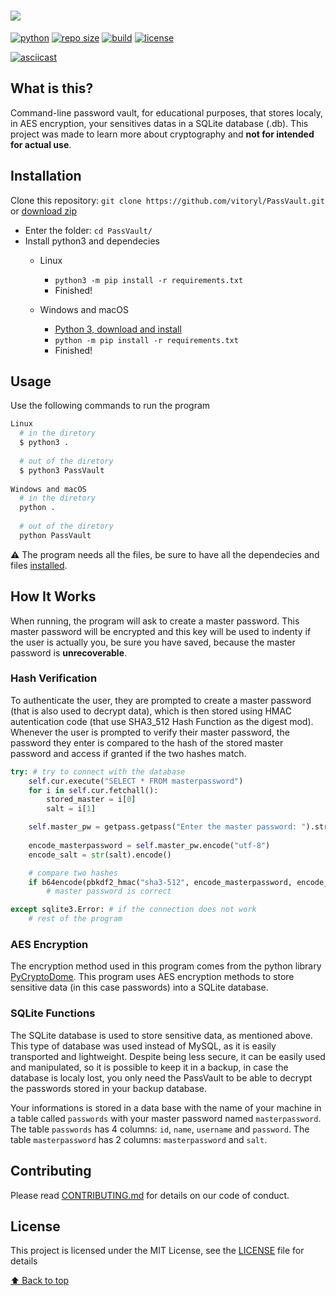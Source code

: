 # <a href="https://github.com/vitoryl/PassVault"><img src="https://imgur.com/ZTbAS6w.png"></a>

[![python](https://img.shields.io/badge/python->=3.7-blue.svg)](https://www.python.org) [![repo size](https://img.shields.io/github/repo-size/vitoryl/PassVault)](#) [![build](https://img.shields.io/badge/build-Passing-green)](#) [![license](https://img.shields.io/github/license/vitoryl/PassVault.svg)](LICENSE)

[![asciicast](https://asciinema.org/a/tJaauMOKBy6tp47KSDEQxkm3H.svg)](https://asciinema.org/a/tJaauMOKBy6tp47KSDEQxkm3H)

## What is this? 
Command-line password vault, for educational purposes, that stores localy, in AES encryption, your sensitives datas in a SQLite database (.db). This project was made to learn more about cryptography and **not for intended for actual use**.

## Installation
Clone this repository: `git clone https://github.com/vitoryl/PassVault.git` or <a href="https://github.com/vitoryl/PassVault/archive/refs/heads/main.zip">download zip</a>
- Enter the folder: `cd PassVault/`
- Install python3 and dependecies
  - Linux
    - `python3 -m pip install -r requirements.txt`
    - Finished!

  - Windows and macOS
    - [Python 3, download and install](https://www.python.org/downloads/)
    - `python -m pip install -r requirements.txt`
    - Finished!

## Usage
Use the following commands to run the program
```bash
Linux
  # in the diretory
  $ python3 .
    
  # out of the diretory
  $ python3 PassVault
    
Windows and macOS
  # in the diretory
  python .
    
  # out of the diretory
  python PassVault
```
**⚠️** The program needs all the files, be sure to have all the dependecies and files <a href="https://github.com/vitoryl/PassVault#installation">installed</a>.

## How It Works
When running, the program will ask to create a master password. This master password will be encrypted and this key will be used to indenty if the user is actually you, be sure you have saved, because the master password is **unrecoverable**.

### Hash Verification
To authenticate the user, they are prompted to create a master password (that is also used to decrypt data), which is then stored using HMAC autentication code (that use SHA3_512 Hash Function as the digest mod). Whenever the user is prompted to verify their master password, the password they enter is compared to the hash of the stored master password and access if granted if the two hashes match.

```py
try: # try to connect with the database
    self.cur.execute("SELECT * FROM masterpassword")
    for i in self.cur.fetchall():
        stored_master = i[0]
        salt = i[1] 

    self.master_pw = getpass.getpass("Enter the master password: ").strip()
            
    encode_masterpassword = self.master_pw.encode("utf-8")
    encode_salt = str(salt).encode()

    # compare two hashes
    if b64encode(pbkdf2_hmac("sha3-512", encode_masterpassword, encode_salt, 500000)).decode() == stored_master:
        # master password is correct

except sqlite3.Error: # if the connection does not work
    # rest of the program
```

### AES Encryption
The encryption method used in this program comes from the python library [PyCryptoDome](https://pypi.org/project/pycryptodome/). This program uses AES encryption methods to store sensitive data (in this case passwords) into a SQLite database.

### SQLite Functions
The SQLite database is used to store sensitive data, as mentioned above. This type of database was used instead of MySQL, as it is easily transported and lightweight. Despite being less secure, it can be easily used and manipulated, so it is possible to keep it in a backup, in case the database is localy lost, you only need the PassVault to be able to decrypt the passwords stored in your backup database.

Your informations is stored in a data base with the name of your machine in a table called `passwords` with your master password named `masterpassword`. The table `passwords` has 4 columns: `id`, `name`, `username` and `password`. The table `masterpassword` has 2 columns: `masterpassword` and `salt`.

## Contributing
Please read [CONTRIBUTING.md](docs/CONTRIBUTING.md) for details on our code of conduct.

## License 
This project is licensed under the MIT License, see the [LICENSE](https://github.com/vitoryl/PassVault/blob/master/LICENSE) file for details

[⬆ Back to top](https://github.com/vitoryl/PassVault#)<br>
